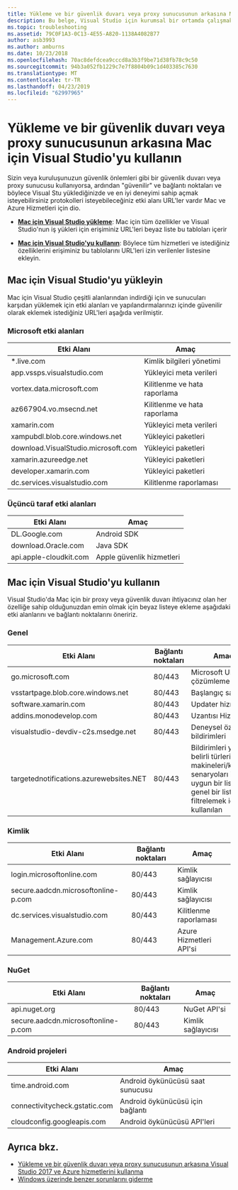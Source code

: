 ```yaml
---
title: Yükleme ve bir güvenlik duvarı veya proxy sunucusunun arkasına Mac için Visual Studio'yu kullanın
description: Bu belge, Visual Studio için kurumsal bir ortamda çalışmak Mac (ve kendi iş yükleri de dahil olmak üzere Xamarin) izin vermek için Güvenlik Duvarı'nda izin verilenler listesinde olması gereken ana bilgisayar listesini sağlar.
ms.topic: troubleshooting
ms.assetid: 79C0F1A3-0C13-4E55-A820-1138A4082B77
author: asb3993
ms.author: amburns
ms.date: 10/23/2018
ms.openlocfilehash: 70ac8defdcea9cccd8a3b3f9be71d38fb78c9c50
ms.sourcegitcommit: 94b3a052fb1229c7e7f8804b09c1d403385c7630
ms.translationtype: MT
ms.contentlocale: tr-TR
ms.lasthandoff: 04/23/2019
ms.locfileid: "62997965"
---
```

# <a name="install-and-use-visual-studio-for-mac-behind-a-firewall-or-proxy-server"></a>Yükleme ve bir güvenlik duvarı veya proxy sunucusunun arkasına Mac için Visual Studio'yu kullanın

Sizin veya kuruluşunuzun güvenlik önlemleri gibi bir güvenlik duvarı veya proxy sunucusu kullanıyorsa, ardından "güvenilir" ve bağlantı noktaları ve böylece Visual Stu yüklediğinizde ve en iyi deneyimi sahip açmak isteyebilirsiniz protokolleri isteyebileceğiniz etki alanı URL'ler vardır Mac ve Azure Hizmetleri için dio.

- [**Mac için Visual Studio yükleme**](#install-visual-studio-for-mac): Mac için tüm özellikler ve Visual Studio'nun iş yükleri için erişiminiz URL'leri beyaz liste bu tabloları içerir

- [**Mac için Visual Studio'yu kullanın**](#use-visual-studio-for-mac): Böylece tüm hizmetleri ve istediğiniz özelliklerini erişiminiz bu tablolarını URL'leri izin verilenler listesine ekleyin.

## <a name="install-visual-studio-for-mac"></a>Mac için Visual Studio'yu yükleyin

Mac için Visual Studio çeşitli alanlarından indirdiği için ve sunucuları karşıdan yüklemek için etki alanları ve yapılandırmalarınızı içinde güvenilir olarak eklemek istediğiniz URL'leri aşağıda verilmiştir.

### <a name="microsoft-domains"></a>Microsoft etki alanları

| Etki Alanı| Amaç |
| ----------------------------------- |---------------------------|
| *.live.com| Kimlik bilgileri yönetimi |
| app.vssps.visualstudio.com| Yükleyici meta verileri|
| vortex.data.microsoft.com | Kilitlenme ve hata raporlama |
| az667904.vo.msecnd.net| Kilitlenme ve hata raporlama |
| xamarin.com | Yükleyici meta verileri|
| xampubdl.blob.core.windows.net| Yükleyici paketleri|
| download.VisualStudio.microsoft.com | Yükleyici paketleri|
| xamarin.azureedge.net | Yükleyici paketleri|
| developer.xamarin.com | Yükleyici paketleri|
| dc.services.visualstudio.com| Kilitlenme raporlaması |

### <a name="third-party-domains"></a>Üçüncü taraf etki alanları

| Etki Alanı| Amaç |
| --------------------------|-------------------------|
| DL.Google.com | Android SDK |
| download.Oracle.com | Java SDK|
| api.apple-cloudkit.com| Apple güvenlik hizmetleri |

## <a name="use-visual-studio-for-mac"></a>Mac için Visual Studio'yu kullanın

Visual Studio'da Mac için bir proxy veya güvenlik duvarı ihtiyacınız olan her özelliğe sahip olduğunuzdan emin olmak için beyaz listeye ekleme aşağıdaki etki alanlarını ve bağlantı noktalarını öneririz.

### <a name="general"></a>Genel

| Etki Alanı | Bağlantı noktaları|Amaç|
| ----------------------|------------------|------------------|
| go.microsoft.com | 80/443|Microsoft URL çözümleme |
| vsstartpage.blob.core.windows.net| 80/443| Başlangıç sayfası|
| software.xamarin.com |  80/443|Updater hizmeti|
| addins.monodevelop.com | 80/443| Uzantısı Hizmetleri |
| visualstudio-devdiv-c2s.msedge.net | 80/443| Deneysel özellik ve bildirimleri |
| targetednotifications.azurewebsites.NET|  80/443| Bildirimleri yalnızca belirli türlerini makineleri/kullanım senaryoları için uygun bir liste için genel bir listesini filtrelemek için kullanılan|

### <a name="identity"></a>Kimlik

| Etki Alanı | Bağlantı noktaları|Amaç|
| ----------------------|------------------|------------------|
| login.microsoftonline.com | 80/443| Kimlik sağlayıcısı|
| secure.aadcdn.microsoftonline-p.com | 80/443|Kimlik sağlayıcısı|
| dc.services.visualstudio.com| 80/443|Kilitlenme raporlaması|
| Management.Azure.com|80/443| Azure Hizmetleri API'si |

### <a name="nuget"></a>NuGet

| Etki Alanı | Bağlantı noktaları|Amaç|
| ----------------------|------------------|------------------|
| api.nuget.org | 80/443|NuGet API'si|
| secure.aadcdn.microsoftonline-p.com |80/443| Kimlik sağlayıcısı|

### <a name="android-projects"></a>Android projeleri

| Etki Alanı| Amaç|
| ------------------------------------|------------------------------------|
| time.android.com| Android öykünücüsü saat sunucusu |
| connectivitycheck.gstatic.com | Android öykünücüsü için bağlantı|
| cloudconfig.googleapis.com| Android öykünücüsü API'leri|

## <a name="see-also"></a>Ayrıca bkz.

- [Yükleme ve bir güvenlik duvarı veya proxy sunucusunun arkasına Visual Studio 2017 ve Azure hizmetlerini kullanma](/visualstudio/install/install-and-use-visual-studio-behind-a-firewall-or-proxy-server)
- [Windows üzerinde benzer sorunlarını giderme](/visualstudio/install/troubleshooting-network-related-errors-in-visual-studio)
